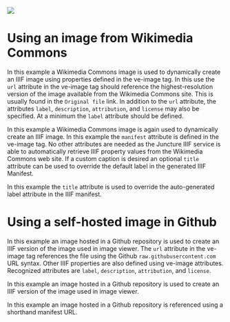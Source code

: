 <a href="https://www.juncture-digital.org"><img src="https://juncture-digital.github.io/juncture/static/images/ve-button.png"></a>

<param ve-config title="Image usage examples" layout="vertical">

# Using an image from Wikimedia Commons

In this example a Wikimedia Commons image is used to dynamically create an IIIF image using properties defined in the ve-image tag.  In this use the `url` attribute in the ve-image tag should reference the highest-resolution version of the image available from the Wikimedia Commons site.  This is usually found in the `Original file` link.  In addition to the `url` attribute, the attributes `label`, `description`, `attribution`, and `license` may also be specified.  At a minimum the `label` attribute should be defined.
<param ve-image 
    url="https://upload.wikimedia.org/wikipedia/commons/0/06/Lilac-breasted_roller_%28Coracias_caudatus_caudatus%29_Botswana.jpg" 
    label="Lilac-breasted roller"
    description="Lilac-breasted roller (Coracias caudatus caudatus), Chobe National Park, Botswana"
    license="CC BY-SA"
    attribution="Charles J. Sharp (https://www.wikidata.org/wiki/Q54800218)">

In this example a Wikimedia Commons image is again used to dynamically create an IIIF image.  In this example the `manifest` attribute is defined in the ve-image tag.  No other attributes are needed as the Juncture IIIF service is able to automatically retrieve IIIF property values from the Wikimedia Commons web site.  If a custom caption is desired an optional `title` attribute can be used to override the default label in the generated IIIF Manifest.
<param ve-image manifest="https://iiif.juncture-digital.org/wc:Lilac-breasted_roller_(Coracias_caudatus_caudatus)_Botswana.jpg/manifest.json">

In this example the `title` attribute is used to override the auto-generated label attribute in the IIIF manifest.
<param ve-image manifest="https://iiif.juncture-digital.org/wc:Lilac-breasted_roller_(Coracias_caudatus_caudatus)_Botswana.jpg/manifest.json" title="Lilac-breasted roller">

# Using a self-hosted image in Github

In this example an image hosted in a Github repository is used to create an IIIF version of the image used in image viewer.  The `url` attribute in the ve-image tag references the file using the Github `raw.githubusercontent.com` URL syntax.  Other IIIF properties are also defined using ve-image attributes.  Recognized attributes are `label`, `description`, `attribution`, and `license`.
<param ve-image 
    url="https://raw.githubusercontent.com/kent-map/images/main/dickens/Hassam.jpg" 
    label="Childe Hassam, Bleak House, Broadstairs, 1889" 
    attribution="Collection of the Canton Museum of Art, Purchased by the Canton Museum of Art, 2017.83">

In this example an image hosted in a Github repository is used to create an IIIF version of the image used in image viewer.
<param ve-image manifest="https://iiif.juncture-digital.org/gh:kent-map/images/dickens/Hassam.jpg/manifest.json">

In this example an image hosted in a Github repository is referenced using a shorthand manifest URL.
<param ve-image manifest="gh:kent-map/images/dickens/Hassam.jpg">